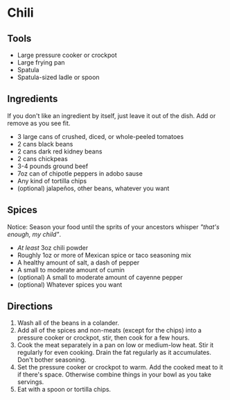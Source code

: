 # Chili

## Tools
  * Large pressure cooker or crockpot
  * Large frying pan
  * Spatula
  * Spatula-sized ladle or spoon

## Ingredients
If you don't like an ingredient by itself, just leave it out of the dish. Add or remove as you see fit.
  * 3 large cans of crushed, diced, or whole-peeled tomatoes
  * 2 cans black beans
  * 2 cans dark red kidney beans
  * 2 cans chickpeas
  * 3-4 pounds ground beef
  * 7oz can of chipotle peppers in adobo sause
  * Any kind of tortilla chips
  * (optional) jalapeños, other beans, whatever you want

## Spices 
Notice: Season your food until the sprits of your ancestors whisper _"that's enough, my child"_.
  * _At least_ 3oz chili powder
  * Roughly 1oz or more of Mexican spice or taco seasoning mix
  * A healthy amount of salt, a dash of pepper
  * A small to moderate amount of cumin 
  * (optional) A small to moderate amount of cayenne pepper
  * (optional) Whatever spices you want

## Directions 
1. Wash all of the beans in a colander.
2. Add all of the spices and non-meats (except for the chips) into a pressure cooker or crockpot, stir, then cook for a few hours.
3. Cook the meat separately in a pan on low or medium-low heat. Stir it regularly for even cooking. Drain the fat regularly as it accumulates. Don't bother seasoning.
4. Set the pressure cooker or crockpot to warm. Add the cooked meat to it if there's space. Otherwise combine things in your bowl as you take servings.
5. Eat with a spoon or tortilla chips.

